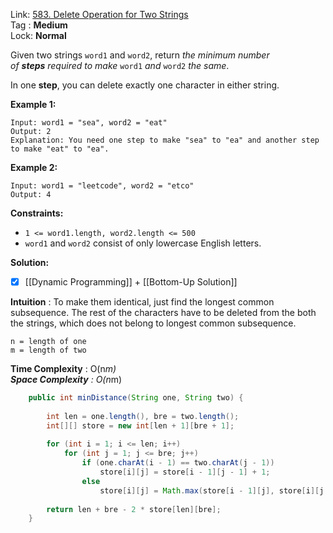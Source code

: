 Link: [583. Delete Operation for Two Strings](https://leetcode.com/problems/delete-operation-for-two-strings/) <br>
Tag : **Medium**<br>
Lock: **Normal**

Given two strings `word1` and `word2`, return _the minimum number of **steps** required to make_ `word1` _and_ `word2` _the same_.

In one **step**, you can delete exactly one character in either string.

**Example 1:**

```
Input: word1 = "sea", word2 = "eat"
Output: 2
Explanation: You need one step to make "sea" to "ea" and another step to make "eat" to "ea".
```

**Example 2:**

```
Input: word1 = "leetcode", word2 = "etco"
Output: 4
```

**Constraints:**
-   `1 <= word1.length, word2.length <= 500`
-   `word1` and `word2` consist of only lowercase English letters.


**Solution:**
- [x] [[Dynamic Programming]] + [[Bottom-Up Solution]]

**Intuition** :
To make them identical, just find the longest common subsequence. The rest of the characters have to be deleted from the both the strings, which does not belong to longest common subsequence.

```
n = length of one
m = length of two
```
**Time Complexity** : O(n*m)<br>
**Space Complexity** : O(n*m)

```java
    public int minDistance(String one, String two) {
        
        int len = one.length(), bre = two.length();
        int[][] store = new int[len + 1][bre + 1];
        
        for (int i = 1; i <= len; i++)
            for (int j = 1; j <= bre; j++)
                if (one.charAt(i - 1) == two.charAt(j - 1))
                    store[i][j] = store[i - 1][j - 1] + 1;
                else
                    store[i][j] = Math.max(store[i - 1][j], store[i][j - 1]);
        
        return len + bre - 2 * store[len][bre];
    }
```
